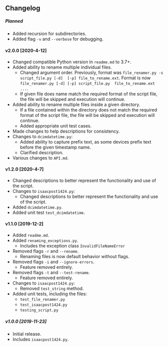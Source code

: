 ## Changelog

##### Planned

* Added recursion for subdirectories.
* Added flag `-v` and `--verbose` for debugging.

#### v2.0.0 [2020-4-12]

* Changed compatible Python version in `readme.md` to 3.7+.
* Added ability to rename multiple individual files.
    * Changed argument order. Previously, format was `file_renamer.py -s script_file.py [-d] 
    [-p] file_to_rename.ext`. Format is now `file_renamer.py [-d] [-p] script_file.py 
    file_to_rename.ext ...`.
    * If given file does name match the required format of the script file, the file will 
    be skipped and execution will continue.
* Added ability to rename multiple files inside a given directory.
    * If a file contained within the directory does not match the required format of the 
    script file, the file will be skipped and execution will continue.
    * Added appropriate unit test cases.
* Made changes to help descriptions for consistency.
* Changes to `dcimdatetime.py`:
    * Added ability to capture prefix text, as some devices prefix text before the given 
    timestamp name.
    * Clarified description.
* Various changes to `API.md`.

#### v1.2.0 [2020-4-7]

* Changed descriptions to better represent the functionality and use of the script.
* Changes to `isaacpost1424.py`:
    * Changed descriptions to better represent the functionality and use of the 
    script.
* Added `dcimdatetime.py`.
* Added unit test `test_dcimdatetime`.

#### v1.1.0 [2019-12-2]

* Added `readme.md`.
* Added `renaming_exceptions.py`.
    * Includes the exception class `InvalidFileNameError`
* Removed flags `-r` and `--rename`.
    * Renaming files is now default behavior without flags.
* Removed flags `-i` and `--ignore-errors`.
    * Feature removed entirely.
* Removed flags `-t` and `--test-rename`.
    * Feature removed entirely.
* Changes to `isaacpost1424.py`:
    * Removed `test_string` method.
* Added unit tests, including the files:
    * `test_file_renamer.py`
    * `test_isaacpost1424.py`
    * `testing_script.py`

##### v1.0.0 [2019-11-23]

- Initial release.
- Includes `isaacpost1424.py`.